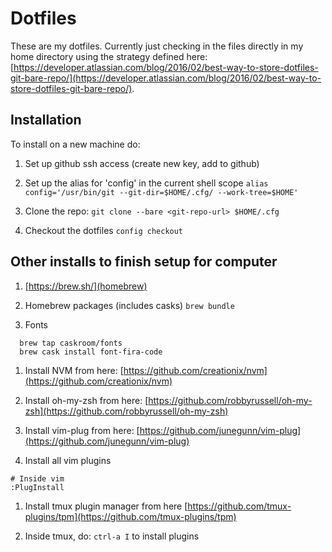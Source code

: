 # Dotfiles

These are my dotfiles. Currently just checking in the files directly in my home directory using the strategy defined here: [https://developer.atlassian.com/blog/2016/02/best-way-to-store-dotfiles-git-bare-repo/](https://developer.atlassian.com/blog/2016/02/best-way-to-store-dotfiles-git-bare-repo/).

## Installation

To install on a new machine do:
1. Set up github ssh access (create new key, add to github)

1. Set up the alias for 'config' in the current shell scope
  `alias config='/usr/bin/git --git-dir=$HOME/.cfg/ --work-tree=$HOME'`

1. Clone the repo:
  `git clone --bare <git-repo-url> $HOME/.cfg`

1. Checkout the dotfiles
  `config checkout`


## Other installs to finish setup for computer

1. [https://brew.sh/](homebrew)

1. Homebrew packages (includes casks)
  `brew bundle`

1. Fonts
  ```
    brew tap caskroom/fonts
    brew cask install font-fira-code
  ```

1. Install NVM from here: [https://github.com/creationix/nvm](https://github.com/creationix/nvm)

1. Install oh-my-zsh from here: [https://github.com/robbyrussell/oh-my-zsh](https://github.com/robbyrussell/oh-my-zsh)

1. Install vim-plug from here: [https://github.com/junegunn/vim-plug](https://github.com/junegunn/vim-plug)

1. Install all vim plugins
  ```
  # Inside vim
  :PlugInstall
  ```

1. Install tmux plugin manager from here [https://github.com/tmux-plugins/tpm](https://github.com/tmux-plugins/tpm)

1. Inside tmux, do: `ctrl-a I` to install plugins
